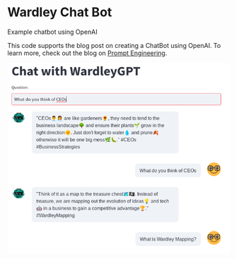 # Wardley Chat Bot
Example chatbot using OpenAI

This code supports the blog post on creating a ChatBot using OpenAI. To learn more, check out the blog on [Prompt Engineering](https://medium.com/prompt-engineering/how-to-create-a-powerful-chatbot-in-minutes-with-streamlit-and-openai-gpt-3-5-7954e8e05db0).

![Wardley GPT-2 Chatbot](images/wardley-gpt-1.png)
